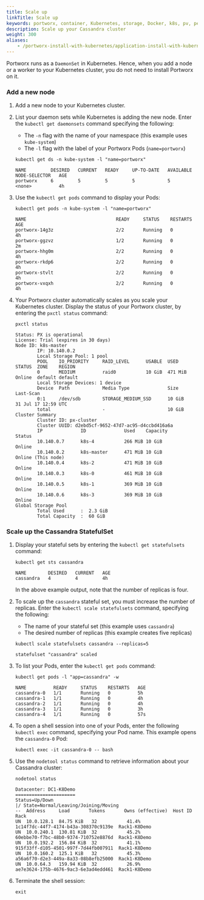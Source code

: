 ```yaml
---
title: Scale up
linkTitle: Scale up
keywords: portworx, container, Kubernetes, storage, Docker, k8s, pv, persistent disk, cassandra, scaling, scale up
description: Scale up your Cassandra cluster
weight: 300
aliases:
    - /portworx-install-with-kubernetes/application-install-with-kubernetes/cassandra/scale-up/
---
```

Portworx runs as a `DaemonSet` in Kubernetes. Hence, when you add a node or a worker to your Kubernetes cluster, you do not need to install Portworx on it.

### Add a new node

1. Add a new node to your Kubernetes cluster. <!-- I think we added two nodes -->

2. List your daemon sets while Kubernetes is adding the new node. Enter the `kubectl get daemonsets` command specifying the following:

   * The `-n` flag with the name of your namespace (this example uses `kube-system`)
   * The `-l` flag with the label of your Portworx Pods (`name=portworx`)

    ```text
    kubectl get ds -n kube-system -l "name=portworx"
    ```

    ```output
    NAME         DESIRED   CURRENT   READY     UP-TO-DATE   AVAILABLE   NODE-SELECTOR   AGE
    portworx     6         5         5         5            5           <none>          4h
    ```

    <!-- I think we added two nodes. Need a test cluster to verify this and update the outputs -->

3. Use the `kubectl get pods` command to display your Pods:

    ```text
    kubectl get pods -n kube-system -l "name=portworx"
    ```

    ```output
    NAME                                 READY     STATUS    RESTARTS   AGE
    portworx-14g3z                       2/2       Running   0          4h
    portworx-ggzvz                       1/2       Running   0          2m
    portworx-hhg0m                       2/2       Running   0          4h
    portworx-rkdp6                       2/2       Running   0          4h
    portworx-stvlt                       2/2       Running   0          4h
    portworx-vxqxh                       2/2       Running   0          4h
    ```

4. Your Portworx cluster automatically scales as you scale your Kubernetes cluster.  Display the status of your Portworx cluster, by entering the `pxctl status` command:

    ```text
    pxctl status
    ```

    ```output
    Status: PX is operational
    License: Trial (expires in 30 days)
    Node ID: k8s-master
            IP: 10.140.0.2
            Local Storage Pool: 1 pool
            POOL    IO_PRIORITY     RAID_LEVEL      USABLE  USED    STATUS  ZONE    REGION
            0       MEDIUM          raid0           10 GiB  471 MiB Online  default default
            Local Storage Devices: 1 device
            Device  Path            Media Type              Size            Last-Scan
            0:1     /dev/sdb        STORAGE_MEDIUM_SSD      10 GiB          31 Jul 17 12:59 UTC
            total                   -                       10 GiB
    Cluster Summary
            Cluster ID: px-cluster
            Cluster UUID: d2ebd5cf-9652-47d7-ac95-d4ccbd416a6a
            IP              ID              Used    Capacity        Status
            10.140.0.7      k8s-4           266 MiB 10 GiB          Online
            10.140.0.2      k8s-master      471 MiB 10 GiB          Online (This node)
            10.140.0.4      k8s-2           471 MiB 10 GiB          Online
            10.140.0.3      k8s-0           461 MiB 10 GiB          Online
            10.140.0.5      k8s-1           369 MiB 10 GiB          Online
            10.140.0.6      k8s-3           369 MiB 10 GiB          Online
    Global Storage Pool
            Total Used      :  2.3 GiB
            Total Capacity  :  60 GiB

    ```

### Scale up the Cassandra StatefulSet

1. Display your stateful sets by entering the `kubectl get statefulsets` command:

    ```text
    kubectl get sts cassandra
    ```

    ```output
    NAME        DESIRED   CURRENT   AGE
    cassandra   4         4         4h
    ```

    In the above example output, note that the number of replicas is four.

2. To scale up the `cassandra` stateful set, you must increase the number of replicas. Enter the `kubectl scale statefulsets` command, specifying the following:

   * The name of your stateful set (this example uses `cassandra`)
   * The desired number of replicas (this example creates five replicas)

    ```text
    kubectl scale statefulsets cassandra --replicas=5
    ```

    ```output
    statefulset "cassandra" scaled
    ```

3. To list your Pods, enter the `kubectl get pods` command:

    ```text
    kubectl get pods -l "app=cassandra" -w
    ```

    ```output
    NAME          READY     STATUS    RESTARTS   AGE
    cassandra-0   1/1       Running   0          5h
    cassandra-1   1/1       Running   0          4h
    cassandra-2   1/1       Running   0          4h
    cassandra-3   1/1       Running   0          3h
    cassandra-4   1/1       Running   0          57s
    ```

4. To open a shell session into one of your Pods, enter the following `kubectl exec` command, specifying your Pod name. This example opens the `cassandra-0` Pod:

    ```text
    kubectl exec -it cassandra-0 -- bash
    ```

5. Use the `nodetool status` command to retrieve information about your Cassandra cluster:

    ```text
    nodetool status
    ```

    ```output
    Datacenter: DC1-K8Demo
    ======================
    Status=Up/Down
    |/ State=Normal/Leaving/Joining/Moving
    --  Address     Load       Tokens       Owns (effective)  Host ID                               Rack
    UN  10.0.128.1  84.75 KiB   32           41.4%             1c14f7dc-44f7-4174-b43a-308370c9139e  Rack1-K8Demo
    UN  10.0.240.1  130.81 KiB  32           45.2%             60ebbe70-f7bc-48b0-9374-710752e8876d  Rack1-K8Demo
    UN  10.0.192.2  156.84 KiB  32           41.1%             915f33ff-d105-4501-997f-7d44fb007911  Rack1-K8Demo
    UN  10.0.160.2  125.1 KiB   32           45.3%             a56a6f70-d2e3-449a-8a33-08b8efb25000  Rack1-K8Demo
    UN  10.0.64.3   159.94 KiB  32           26.9%             ae7e3624-175b-4676-9ac3-6e3ad4edd461  Rack1-K8Demo
    ```

6. Terminate the shell session:

    ```text
    exit
    ```